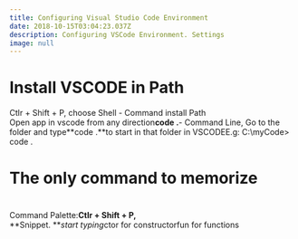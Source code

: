 ```yaml
---
title: Configuring Visual Studio Code Environment
date: 2018-10-15T03:04:23.037Z
description: Configuring VSCode Environment. Settings
image: null
---
```

#  Install VSCODE in Path

 Ctlr \+ Shift \+ P, choose Shell - Command install Path\
Open app in vscode from any direction**code .**- Command Line, Go to the folder and type**code .**to start in that folder in VSCODEE.g: C:\\myCode> code .

# The only command to memorize

#  

Command Palette:**Ctlr \+ Shift \+ P,**\
**Snippet. ***start typing*ctor for constructorfun for functions
